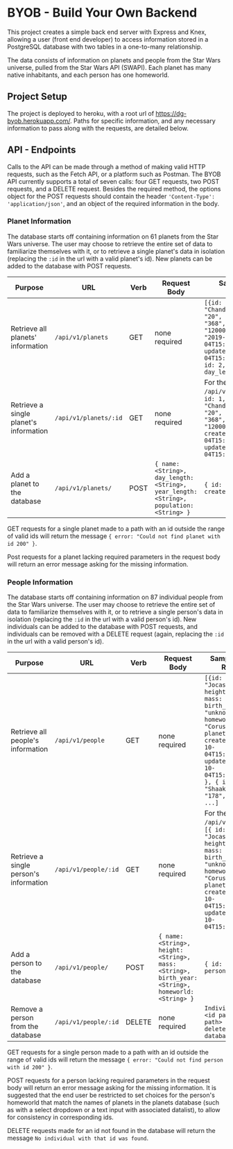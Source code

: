 # BYOB - Build Your Own Backend

This project creates a simple back end server with Express and Knex, allowing a user (front end developer) to access information stored in a PostgreSQL database with two tables in a one-to-many relationship.

The data consists of information on planets and people from the Star Wars universe, pulled from the Star Wars API (SWAPI). Each planet has many native inhabitants, and each person has one homeworld. 

## Project Setup

The project is deployed to heroku, with a root url of https://dg-byob.herokuapp.com/. Paths for specific information, and any necessary information to pass along with the requests, are detailed below.

## API - Endpoints

Calls to the API can be made through a method of making valid HTTP requests, such as the Fetch API, or a platform such as Postman. The BYOB API currently supports a total of seven calls: four GET requests, two POST requests, and a DELETE request. Besides the required method, the options object for the POST requests should contain the header `'Content-Type': 'application/json'`, and an object of the required information in the body.

### Planet Information

The database starts off containing information on 61 planets from the Star Wars universe. The user may choose to retrieve the entire set of data to familiarize themselves with it, or to retrieve a single planet's data in isolation (replacing the `:id` in the url with a valid planet's id). New planets can be added to the database with POST requests.

| Purpose | URL | Verb | Request Body | Sample Success Response |
|----|----|----|----|----|
| Retrieve all planets' information |`/api/v1/planets`| GET | none required | `[{id: 1, name: "Chandrila", day_length: "20", year_length: "368", population: "1200000000",created_at: "2019-10-04T15:37:26.913Z", updated_at: "2019-10-04T15:37:26.913Z" }, { id: 2, name: "Sullust", day_length: ... }, ...]` |
| Retrieve a single planet's information |`/api/v1/planets/:id`| GET | none required | For the path `/api/v1/planets/1` : `[{ id: 1, name: "Chandrila", day_length: "20", year_length: "368", population: "1200000000", created_at: "2019-10-04T15:37:26.913Z", updated_at: "2019-10-04T15:37:26.913Z" }]` |
| Add a planet to the database |`/api/v1/planets/`| POST | `{ name: <String>, day_length: <String>, year_length: <String>, population: <String> }` | `{ id: <new id of planet created> }` |

GET requests for a single planet made to a path with an id outside the range of valid ids will return the message `{ error: "Could not find planet with id 200" }`. 

Post requests for a planet lacking required parameters in the request body will return an error message asking for the missing information. 

### People Information 

The database starts off containing information on 87 individual people from the Star Wars universe. The user may choose to retrieve the entire set of data to familiarize themselves with it, or to retrieve a single person's data in isolation (replacing the `:id` in the url with a valid person's id). New individuals can be added to the database with POST requests, and individuals can be removed with a DELETE request (again, replacing the `:id` in the url with a valid person's id).

| Purpose | URL | Verb | Request Body | Sample Success Response |
|----|----|----|----|----|
| Retrieve all people's information |`/api/v1/people`| GET | none required | `[{id: 1, name: "Jocasta Nu", height: "167", mass: "unknown", birth_year: "unknown", homeworld: "Coruscant", planet_id: 28, created_at: "2019-10-04T15:37:27.243Z", updated_at: "2019-10-04T15:37:27.243Z" }, { id: 2, name: "Shaak Ti", height: "178", mass: ...}, ...]` |
| Retrieve a single person's information |`/api/v1/people/:id`| GET | none required | For the path `/api/v1/planets/1` : `[{ id: 1, name: "Jocasta Nu", height: "167", mass: "unknown", birth_year: "unknown", homeworld: "Coruscant", planet_id: 28, created_at: "2019-10-04T15:37:27.243Z", updated_at: "2019-10-04T15:37:27.243Z"}]` |
| Add a person to the database |`/api/v1/people/`| POST | `{ name: <String>, height: <String>, mass: <String>, birth_year: <String>, homeworld: <String> }` | `{ id: <new id of person created> }` |
| Remove a person from the database |`/api/v1/people/:id`| DELETE | none required | `Individual with id <id passed into path> has been deleted from the database.` |

GET requests for a single person made to a path with an id outside the range of valid ids will return the message `{ error: "Could not find person with id 200" }`.

POST requests for a person lacking required parameters in the request body will return an error message asking for the missing information. It is suggested that the end user be restricted to set choices for the person's homeworld that match the names of planets in the planets database (such as with a select dropdown or a text input with associated datalist), to allow for consistency in corresponding ids.

DELETE requests made for an id not found in the database will return the message `No individual with that id was found`.
